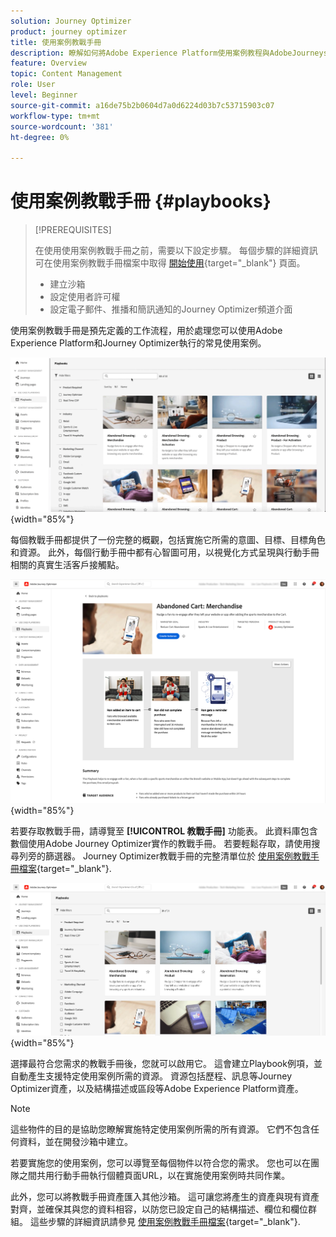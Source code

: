 ```yaml
---
solution: Journey Optimizer
product: journey optimizer
title: 使用案例教戰手冊
description: 瞭解如何將Adobe Experience Platform使用案例教程與AdobeJourneys Optimizer搭配運用。
feature: Overview
topic: Content Management
role: User
level: Beginner
source-git-commit: a16de75b2b0604d7a0d6224d03b7c53715903c07
workflow-type: tm+mt
source-wordcount: '381'
ht-degree: 0%

---
```


# 使用案例教戰手冊 {#playbooks}

>[!PREREQUISITES]
>
>在使用使用案例教戰手冊之前，需要以下設定步驟。 每個步驟的詳細資訊可在使用案例教戰手冊檔案中取得 [開始使用](https://experienceleague.corp.adobe.com/docs/experience-platform/use-case-playbooks/playbooks/get-started.html){target="_blank"} 頁面。
>
>* 建立沙箱
>* 設定使用者許可權
>* 設定電子郵件、推播和簡訊通知的Journey Optimizer頻道介面

使用案例教戰手冊是預先定義的工作流程，用於處理您可以使用Adobe Experience Platform和Journey Optimizer執行的常見使用案例。

![顯示使用案例教戰手冊的動畫影像](../rn/assets/do-not-localize/playbooks.gif){width="85%"}

每個教戰手冊都提供了一份完整的概觀，包括實施它所需的意圖、目標、目標角色和資源。 此外，每個行動手冊中都有心智圖可用，以視覺化方式呈現與行動手冊相關的真實生活客戶接觸點。

![顯示在探索行動手冊檢視中的放棄購物車行動手冊](assets/playbooks-detail.png){width="85%"}

若要存取教戰手冊，請導覽至 **[!UICONTROL 教戰手冊]** 功能表。 此資料庫包含數個使用Adobe Journey Optimizer實作的教戰手冊。 若要輕鬆存取，請使用搜尋列旁的篩選器。 Journey Optimizer教戰手冊的完整清單位於 [使用案例教戰手冊檔案](https://experienceleague.adobe.com/docs/experience-platform/use-case-playbooks/playbooks/playbooks-list.html){target="_blank"}.

![已開啟篩選器窗格的教戰手冊清單](assets/playbooks-filter.png){width="85%"}

選擇最符合您需求的教戰手冊後，您就可以啟用它。 這會建立Playbook例項，並自動產生支援特定使用案例所需的資源。 資源包括歷程、訊息等Journey Optimizer資產，以及結構描述或區段等Adobe Experience Platform資產。

>[!NOTE]
>
>這些物件的目的是協助您瞭解實施特定使用案例所需的所有資源。 它們不包含任何資料，並在開發沙箱中建立。

若要實施您的使用案例，您可以導覽至每個物件以符合您的需求。 您也可以在團隊之間共用行動手冊執行個體頁面URL，以在實施使用案例時共同作業。

此外，您可以將教戰手冊資產匯入其他沙箱。 這可讓您將產生的資產與現有資產對齊，並確保其與您的資料相容，以防您已設定自己的結構描述、欄位和欄位群組。 這些步驟的詳細資訊請參見 [使用案例教戰手冊檔案](https://experienceleague.adobe.com/docs/experience-platform/use-case-playbooks/playbooks/data-awareness.html){target="_blank"}.
